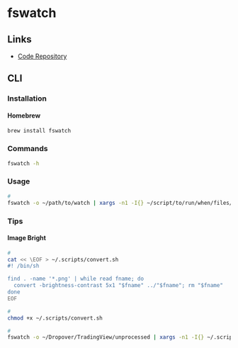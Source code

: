 # fswatch

## Links

- [Code Repository](https://github.com/emcrisostomo/fswatch)

## CLI

### Installation

#### Homebrew

```sh
brew install fswatch
```

### Commands

```sh
fswatch -h
```

### Usage

```sh
#
fswatch -o ~/path/to/watch | xargs -n1 -I{} ~/script/to/run/when/files/change.sh
```

### Tips

#### Image Bright

```sh
#
cat << \EOF > ~/.scripts/convert.sh
#! /bin/sh

find . -name '*.png' | while read fname; do
  convert -brightness-contrast 5x1 "$fname" ../"$fname"; rm "$fname"
done
EOF

#
chmod +x ~/.scripts/convert.sh

#
fswatch -o ~/Dropover/TradingView/unprocessed | xargs -n1 -I{} ~/.scripts/convert.sh
```
